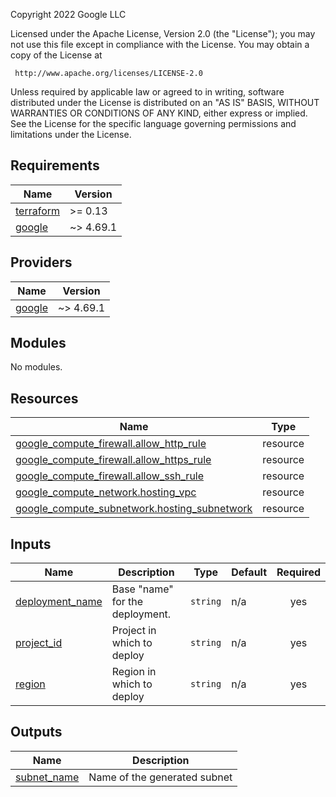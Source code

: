 <!-- BEGINNING OF PRE-COMMIT-TERRAFORM DOCS HOOK -->
Copyright 2022 Google LLC

Licensed under the Apache License, Version 2.0 (the "License");
you may not use this file except in compliance with the License.
You may obtain a copy of the License at

     http://www.apache.org/licenses/LICENSE-2.0

Unless required by applicable law or agreed to in writing, software
distributed under the License is distributed on an "AS IS" BASIS,
WITHOUT WARRANTIES OR CONDITIONS OF ANY KIND, either express or implied.
See the License for the specific language governing permissions and
limitations under the License.

## Requirements

| Name | Version |
|------|---------|
| <a name="requirement_terraform"></a> [terraform](#requirement\_terraform) | >= 0.13 |
| <a name="requirement_google"></a> [google](#requirement\_google) | ~> 4.69.1 |

## Providers

| Name | Version |
|------|---------|
| <a name="provider_google"></a> [google](#provider\_google) | ~> 4.69.1 |

## Modules

No modules.

## Resources

| Name | Type |
|------|------|
| [google_compute_firewall.allow_http_rule](https://registry.terraform.io/providers/hashicorp/google/latest/docs/resources/compute_firewall) | resource |
| [google_compute_firewall.allow_https_rule](https://registry.terraform.io/providers/hashicorp/google/latest/docs/resources/compute_firewall) | resource |
| [google_compute_firewall.allow_ssh_rule](https://registry.terraform.io/providers/hashicorp/google/latest/docs/resources/compute_firewall) | resource |
| [google_compute_network.hosting_vpc](https://registry.terraform.io/providers/hashicorp/google/latest/docs/resources/compute_network) | resource |
| [google_compute_subnetwork.hosting_subnetwork](https://registry.terraform.io/providers/hashicorp/google/latest/docs/resources/compute_subnetwork) | resource |

## Inputs

| Name | Description | Type | Default | Required |
|------|-------------|------|---------|:--------:|
| <a name="input_deployment_name"></a> [deployment\_name](#input\_deployment\_name) | Base "name" for the deployment. | `string` | n/a | yes |
| <a name="input_project_id"></a> [project\_id](#input\_project\_id) | Project in which to deploy | `string` | n/a | yes |
| <a name="input_region"></a> [region](#input\_region) | Region in which to deploy | `string` | n/a | yes |

## Outputs

| Name | Description |
|------|-------------|
| <a name="output_subnet_name"></a> [subnet\_name](#output\_subnet\_name) | Name of the generated subnet |
<!-- END OF PRE-COMMIT-TERRAFORM DOCS HOOK -->
